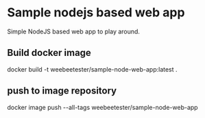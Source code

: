 # Sample nodejs based web app
Simple NodeJS based web app to play around.

## Build docker image
docker build -t weebeetester/sample-node-web-app:latest .

## push to image repository
docker image push --all-tags weebeetester/sample-node-web-app


